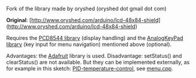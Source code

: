 Fork of the library made by oryshed (oryshed dot gmail dot com)

**Original**: [http://www.oryshed.com/arduino/lcd-48x84-shield] (http://www.oryshed.com/arduino/lcd-48x84-shield)

Requires the [PCD8544 library](https://github.com/adafruit/Adafruit-PCD8544-Nokia-5110-LCD-library) (display handling) and the [AnalogKeyPad library](https://github.com/kr4fty/AnalogKeyPad) (key input for menu navigation) mentioned above (optional).

Advantages: the [Adafruit](https://github.com/adafruit/Adafruit-PCD8544-Nokia-5110-LCD-library) library is used.
Disadvantage: setStatus() and clearStatus() are not available. But they can be implemented externally, as for example in this sketch: 
[PID-temperature-control](https://github.com/kr4fty/PID-temperature-control), see [menu.cpp](https://github.com/kr4fty/PID-temperature-control/blob/master/menu.cpp).
